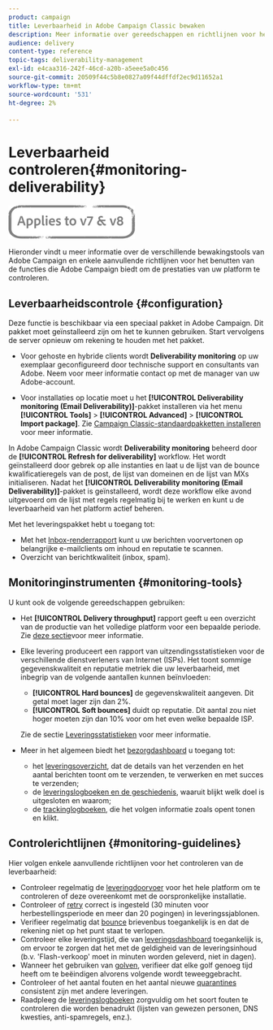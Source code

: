 ```yaml
---
product: campaign
title: Leverbaarheid in Adobe Campaign Classic bewaken
description: Meer informatie over gereedschappen en richtlijnen voor het controleren van de prestaties in Adobe Campaign Classic.
audience: delivery
content-type: reference
topic-tags: deliverability-management
exl-id: e4caa316-242f-46cd-a20b-a5eee5a0c456
source-git-commit: 20509f44c5b8e0827a09f44dffdf2ec9d11652a1
workflow-type: tm+mt
source-wordcount: '531'
ht-degree: 2%

---
```


# Leverbaarheid controleren{#monitoring-deliverability}

![](../../assets/common.svg)

Hieronder vindt u meer informatie over de verschillende bewakingstools van Adobe Campaign en enkele aanvullende richtlijnen voor het benutten van de functies die Adobe Campaign biedt om de prestaties van uw platform te controleren.

## Leverbaarheidscontrole {#configuration}

Deze functie is beschikbaar via een speciaal pakket in Adobe Campaign. Dit pakket moet geïnstalleerd zijn om het te kunnen gebruiken. Start vervolgens de server opnieuw om rekening te houden met het pakket.
* Voor gehoste en hybride clients wordt **Deliverability monitoring** op uw exemplaar geconfigureerd door technische support en consultants van Adobe. Neem voor meer informatie contact op met de manager van uw Adobe-account.

* Voor installaties op locatie moet u het **[!UICONTROL Deliverability monitoring (Email Deliverability)]**-pakket installeren via het menu **[!UICONTROL Tools]** > **[!UICONTROL Advanced]** > **[!UICONTROL Import package]**. Zie [Campaign Classic-standaardpakketten installeren](../../installation/using/installing-campaign-standard-packages.md) voor meer informatie.

In Adobe Campaign Classic wordt **Deliverability monitoring** beheerd door de **[!UICONTROL Refresh for deliverability]** workflow. Het wordt geïnstalleerd door gebrek op alle instanties en laat u de lijst van de bounce kwalificatieregels van de post, de lijst van domeinen en de lijst van MXs initialiseren. Nadat het **[!UICONTROL Deliverability monitoring (Email Deliverability)]**-pakket is geïnstalleerd, wordt deze workflow elke avond uitgevoerd om de lijst met regels regelmatig bij te werken en kunt u de leverbaarheid van het platform actief beheren.

Met het leveringspakket hebt u toegang tot:

* Met het [Inbox-renderrapport](inbox-rendering.md) kunt u uw berichten voorvertonen op belangrijke e-mailclients om inhoud en reputatie te scannen.
* Overzicht van berichtkwaliteit (inbox, spam).

## Monitoringinstrumenten {#monitoring-tools}

U kunt ook de volgende gereedschappen gebruiken:

* Het **[!UICONTROL Delivery throughput]** rapport geeft u een overzicht van de productie van het volledige platform voor een bepaalde periode. Zie [deze sectie](../../reporting/using/global-reports.md#delivery-throughput)voor meer informatie.
* Elke levering produceert een rapport van uitzendingsstatistieken voor de verschillende dienstverleners van Internet (ISPs). Het toont sommige gegevenskwaliteit en reputatie metriek die uw leverbaarheid, met inbegrip van de volgende aantallen kunnen beïnvloeden:
   * **[!UICONTROL Hard bounces]** de gegevenskwaliteit aangeven. Dit getal moet lager zijn dan 2%.
   * **[!UICONTROL Soft bounces]** duidt op reputatie. Dit aantal zou niet hoger moeten zijn dan 10% voor om het even welke bepaalde ISP.

   Zie de sectie [Leveringsstatistieken](../../reporting/using/global-reports.md#delivery-statistics) voor meer informatie.
* Meer in het algemeen biedt het [bezorgdashboard](about-delivery-monitoring.md) u toegang tot:
   * het [leveringsoverzicht](delivery-dashboard.md#delivery-summary), dat de details van het verzenden en het aantal berichten toont om te verzenden, te verwerken en met succes te verzenden;
   * de [leveringslogboeken en de geschiedenis](delivery-dashboard.md#delivery-logs-and-history), waaruit blijkt welk doel is uitgesloten en waarom;
   * de [trackinglogboeken](delivery-dashboard.md#tracking-logs), die het volgen informatie zoals opent tonen en klikt.

## Controlerichtlijnen {#monitoring-guidelines}

Hier volgen enkele aanvullende richtlijnen voor het controleren van de leverbaarheid:

* Controleer regelmatig de [leveringdoorvoer](../../reporting/using/global-reports.md#delivery-throughput) voor het hele platform om te controleren of deze overeenkomt met de oorspronkelijke installatie.
* Controleer of [retry](understanding-delivery-failures.md#retries-after-a-delivery-temporary-failure) correct is ingesteld (30 minuten voor herbestellingsperiode en meer dan 20 pogingen) in leveringssjablonen.
* Verifieer regelmatig dat [bounce](understanding-delivery-failures.md#bounce-mail-management) brievenbus toegankelijk is en dat de rekening niet op het punt staat te verlopen.
* Controleer elke leveringstijd, die van [leveringsdashboard](delivery-dashboard.md) toegankelijk is, om ervoor te zorgen dat het met de geldigheid van de leveringsinhoud (b.v. &#39;Flash-verkoop&#39; moet in minuten worden geleverd, niet in dagen).
* Wanneer het gebruiken van [golven](steps-sending-the-delivery.md#sending-using-multiple-waves), verifieer dat elke golf genoeg tijd heeft om te beëindigen alvorens volgende wordt teweeggebracht.
* Controleer of het aantal fouten en het aantal nieuwe [quarantines](understanding-quarantine-management.md) consistent zijn met andere leveringen.
* Raadpleeg de [leveringslogboeken](delivery-dashboard.md#delivery-logs-and-history) zorgvuldig om het soort fouten te controleren die worden benadrukt (lijsten van gewezen personen, DNS kwesties, anti-spamregels, enz.).

<!--### Delivery Reports - Broadcast Statistics {#broadcast-statistics}

Each delivery will generate a broadcast statistics report when you open a delivery in the “Deliveries List”, which includes some reputation metrics that may impact your deliverability.-->
